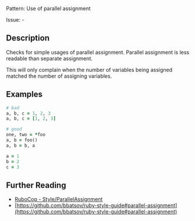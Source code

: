 Pattern: Use of parallel assignment

Issue: -

## Description

Checks for simple usages of parallel assignment. Parallel assignment is less readable than separate assignment.

This will only complain when the number of variables being assigned matched the number of assigning variables.

## Examples

```ruby
# bad
a, b, c = 1, 2, 3
a, b, c = [1, 2, 3]

# good
one, two = *foo
a, b = foo()
a, b = b, a

a = 1
b = 2
c = 3
```

## Further Reading

* [RuboCop - Style/ParallelAssignment](https://docs.rubocop.org/rubocop/cops_style.html#styleparallelassignment)
* [https://github.com/bbatsov/ruby-style-guide#parallel-assignment](https://github.com/bbatsov/ruby-style-guide#parallel-assignment)
